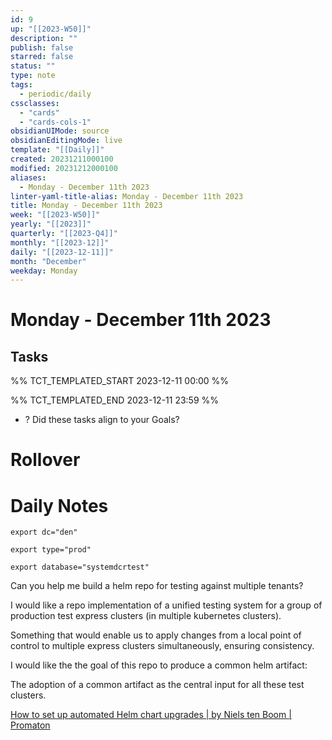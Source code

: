 ```yaml
---
id: 9
up: "[[2023-W50]]"
description: ""
publish: false
starred: false
status: ""
type: note
tags:
  - periodic/daily
cssclasses:
  - "cards"
  - "cards-cols-1"
obsidianUIMode: source
obsidianEditingMode: live
template: "[[Daily]]"
created: 20231211000100
modified: 20231212000100
aliases:
  - Monday - December 11th 2023
linter-yaml-title-alias: Monday - December 11th 2023
title: Monday - December 11th 2023
week: "[[2023-W50]]"
yearly: "[[2023]]"
quarterly: "[[2023-Q4]]"
monthly: "[[2023-12]]"
daily: "[[2023-12-11]]"
month: "December"
weekday: Monday
---
```


# Monday - December 11th 2023

## Tasks

%% TCT_TEMPLATED_START 2023-12-11 00:00 %%

%% TCT_TEMPLATED_END 2023-12-11 23:59 %%
- ? Did these tasks align to your Goals?

# Rollover

# Daily Notes



```
export dc="den"
```

```
export type="prod"
```

```
export database="systemdcrtest"
```



Can you help me build a helm repo for testing against multiple tenants?

I would like a repo implementation of a unified testing system for a group of production test express clusters (in multiple kubernetes clusters).

Something that would enable us to apply changes from a local point of control to multiple express clusters simultaneously, ensuring consistency.

I would like the the goal of this repo to produce a common helm artifact:

The adoption of a common artifact as the central input for all these test clusters.


[How to set up automated Helm chart upgrades | by Niels ten Boom | Promaton](https://blog.promaton.com/how-to-set-up-automated-helm-chart-upgrades-e292192a9aad)
